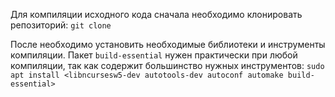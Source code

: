 Для компиляции исходного кода сначала необходимо клонировать репозиторий:
`git clone`

После необходимо установить необходимые библиотеки и инструменты компиляции. Пакет `build-essential` нужен практически при любой компиляции, так как содержит большинство нужных инструментов:
`sudo apt install <libncursesw5-dev autotools-dev autoconf automake build-essential>`



